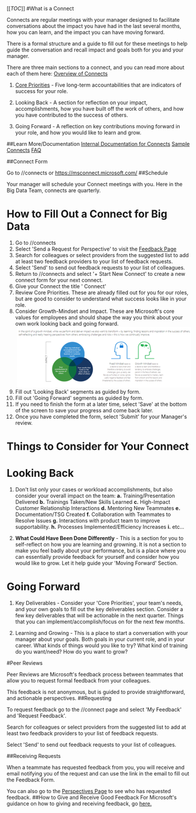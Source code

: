 

[[_TOC_]]
#What is a Connect

Connects are regular meetings with your manager designed to facilitate conversations about the impact you have had in the last several months, how you can learn, and the impact you can have moving forward.

There is a formal structure and a guide to fill out for these meetings to help guide the conversation and recall impact and goals both for you and your manager.

There are three main sections to a connect, and you can read more about each of them here:
[Overview of Connects](https://microsoft.sharepoint.com/sites/hrw/Pages/aboutconnects.aspx?CT=1582847536330&OR=OWA-NT&CID=ffb1010c-ff49-73e4-3baa-d9041630ddfa)

1. [Core Priorities](https://microsoft.sharepoint.com/sites/hrw/Pages/UnderstandingSMSGConnectCorePriorities.aspx) - Five long-term accountabilities that are indicators of success for your role.

2. Looking Back - A section for reflection on your impact, accomplishments, how you have built off the work of others, and how you have contributed to the success of others.

3. Going Forward - A reflection on key contributions moving forward in your role, and how you would like to learn and grow.

##Learn More/Documentation
[Internal Documentation for Connects](https://microsoft.sharepoint.com/sites/hrw/Pages/Connectshome.aspx)
[Sample Connects](https://microsoft.sharepoint.com/sites/hrw/Pages/sampleconnects.aspx)
[FAQ](https://microsoft.sharepoint.com/sites/hrw/Pages/ConnectFAQ.aspx)


##Connect Form

Go to //connects or https://msconnect.microsoft.com/
##Schedule

Your manager will schedule your Connect meetings with you. Here in the Big Data Team, connects are quarterly. 

# How to Fill Out a Connect for Big Data

1. Go to //connects
2. Select 'Send a Request for Perspective' to visit the [Feedback Page](https://msconnect.microsoft.com/perspective/request)
3. Search for colleagues or select providers from the suggested list to add at least two feedback providers to your list of feedback requests.
4. Select 'Send' to send out feedback requests to your list of colleagues.
2. Return to //connects and select '+ Start New Connect' to create a new connect form for your next connect.
6. Give your Connect the title '<Year> <Month> Connect'
7. Review Core Priorities. These are already filled out for you for our roles, but are good to consider to understand what success looks like in your role.
8. Consider Growth-Mindset and Impact. These are Microsoft's core values for employees and should shape the way you think about your own work looking back and going forward.
![image.png](/.attachments/image-38552633-cf5e-4938-b997-ed3e393f24fd.png)
9. Fill out 'Looking Back' segments as guided by form.
10. Fill out 'Going Forward' segments as guided by form.
11. If you need to finish the form at a later time, select 'Save' at the bottom of the screen to save your progress and come back later.
12. Once you have completed the form, select 'Submit' for your Manager's review.

# Things to Consider for Your Connect

# Looking Back
1. Don't list only your cases or workload accomplishments, but also consider your overall impact on the team:
**a.** Training/Presentation Delivered
**b.** Trainings Taken/New Skills Learned
**c.** High-Impact Customer Relationship Interactions
**d.** Mentoring New Teammates
**e.** Documentation/TSG Created
**f.** Collaboration with Teammates to Resolve Issues
**g.** Interactions with product team to improve supportability.
**h.** Processes Implemented/Efficiency Increases
**i.** etc...

2. **What Could Have Been Done Differently** - This is a section for you to self-reflect on how you are learning and growning. It is not a section to make you feel badly about your performance, but is a place where you can essentially provide feedback for yourself and consider how you would like to grow.
Let it help guide your 'Moving Forward' Section.

# Going Forward

1. Key Deliverables - Consider your 'Core Priorities', your team's needs, and your own goals to fill out the key deliverables section.
Consider a few key deliverables that will be actionable in the next quarter. Things that you can implement/accomplish/focus on for the next few months.

2. Learning and Growing - This is a place to start a conversation with your manager about your goals. Both goals in your current role, and in your career. What kinds of things would you like to try? What kind of training do you want/need? How do you want to grow?

#Peer Reviews

Peer Reviews are Microsoft's feedback process between teammates that allow you to request formal feedback from your colleagues.

This feedback is not anonymous, but is guided to provide straightforward, and actionable perspectives.
##Requesting

To request feedback go to the //connect page and select 'My Feedback' and 'Request Feedback'.

Search for colleagues or select providers from the suggested list to add at least two feedback providers to your list of feedback requests.

Select 'Send' to send out feedback requests to your list of colleagues.

##Receiving Requests

When a teammate has requested feedback from you, you will receive and email notifying you of the request and can use the link in the email to fill out the Feedback Form.

You can also go to the [Perspectives Page](https://msconnect.microsoft.com/perspective/provide) to see who has requested feedback.
##How to Give and Receive Good Feedback
For Microsoft's guidance on how to giving and receiving feedback, go [here.](https://microsoft.sharepoint.com/sites/hrw/Pages/perspectivesoverview.aspx)
